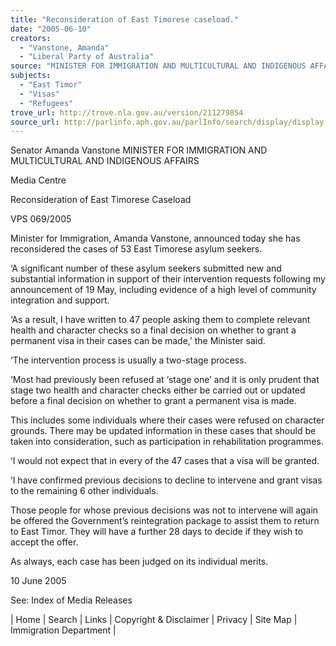```yaml
---
title: "Reconsideration of East Timorese caseload."
date: "2005-06-10"
creators:
  - "Vanstone, Amanda"
  - "Liberal Party of Australia"
source: "MINISTER FOR IMMIGRATION AND MULTICULTURAL AND INDIGENOUS AFFAIRS"
subjects:
  - "East Timor"
  - "Visas"
  - "Refugees"
trove_url: http://trove.nla.gov.au/version/211279854
source_url: http://parlinfo.aph.gov.au/parlInfo/search/display/display.w3p;query=Id%3A%22media/pressrel/96DG6%22
---
```


 Senator Amanda Vanstone  MINISTER FOR IMMIGRATION AND MULTICULTURAL AND INDIGENOUS AFFAIRS

 Media Centre

 Reconsideration of East Timorese Caseload 

 VPS 069/2005

 Minister for Immigration, Amanda Vanstone, announced today she has reconsidered the cases of 53 East Timorese asylum seekers.

 ‘A significant number of these asylum seekers submitted new and substantial information in support of their intervention requests following my  announcement of 19 May, including evidence of a high level of community integration and support.

 ‘As a result, I have written to 47 people asking them to complete relevant health and character checks so a final decision on whether to grant a  permanent visa in their cases can be made,’ the Minister said.

 ‘The intervention process is usually a two-stage process.

 ‘Most had previously been refused at ‘stage one’ and it is only prudent that stage two health and character checks either be carried out or updated  before a final decision on whether to grant a permanent visa is made. 

 This includes some individuals where their cases were refused on character grounds. There may be updated information in these cases that should  be taken into consideration, such as participation in rehabilitation programmes.

 ‘I would not expect that in every of the 47 cases that a visa will be granted.

 ‘I have confirmed previous decisions to decline to intervene and grant visas to the remaining 6 other individuals.

 Those people for whose previous decisions was not to intervene will again be offered the Government’s reintegration package to assist them to  return to East Timor. They will have a further 28 days to decide if they wish to accept the offer.

 As always, each case has been judged on its individual merits.

 10 June 2005

 See: Index of Media Releases

 | Home | Search | Links | Copyright & Disclaimer | Privacy | Site Map | Immigration Department |

